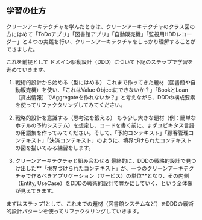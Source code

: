 ## 学習の仕方


クリーンアーキテクチャを学んだときは、クリーンアーキテクチャのクラス図の方にはめて「ToDoアプリ」「図書館アプリ」「自動販売機」「監視用HDDレコーダー」と４つの実践を行い、クリーンアーキテクチャをしっかり理解することができました。

これを前提として ドメイン駆動設計（DDD）について下記のステップで学習を進めていきます。

1. 戦術的設計から始める（型にはめる）
これまで作ってきた題材（図書館や自動販売機）を使い、「これはValue Objectにできないか？」「BookとLoan（貸出情報）でAggregateを作れないか？」と考えながら、DDDの構成要素を使ってリファクタリングしてみてください。

2. 戦略的設計を意識する（思考法を鍛える）
もう少し大きな題材（例：簡単なホテルの予約システム）を想定し、コードを書く前に、まずユビキタス言語の用語集を作ってみてください。そして、「予約コンテキスト」「顧客管理コンテキスト」「決済コンテキスト」のように、境界づけられたコンテキストの図を描いてみる練習をします。

3. クリーンアーキテクチャと組み合わせる
最終的に、DDDの戦略的設計で見つけ出した**「境界づけられたコンテキスト」が、一つのクリーンアーキテクチャで作るべきアプリケーション（サービス）の単位**となり、その内側（Entity, UseCase）をDDDの戦術的設計で豊かにしていく、という全体像が見えてきます。

まずはステップ1として、これまでの題材（図書館システムなど）をDDDの戦術的設計パターンを使ってリファクタリングしていきます。
